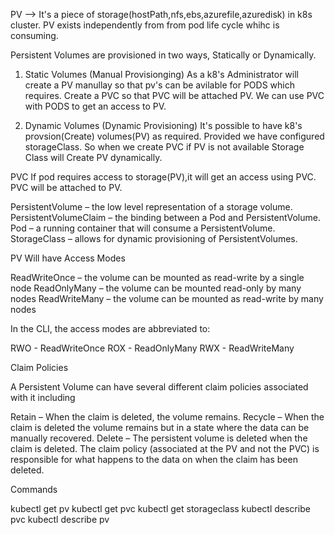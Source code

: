 PV --> It's a piece of storage(hostPath,nfs,ebs,azurefile,azuredisk) in k8s cluster. PV exists independently from 
from pod life cycle whihc is consuming.

Persistent Volumes are provisioned in two ways, Statically or Dynamically.

1) Static Volumes (Manual Provisionging)
    As a k8's Administrator will create a PV manullay so that pv's can be avilable for PODS which requires.
	Create a PVC so that PVC will be attached PV. We can use PVC with PODS to get an access to PV. 
	
2) Dynamic Volumes (Dynamic Provisioning)
     It's possible to have k8's provsion(Create) volumes(PV) as required. Provided we have configured storageClass.
	 So when we create PVC if PV is not available Storage Class will Create PV dynamically.
   

PVC
If pod requires access to storage(PV),it will get an access using PVC. PVC will be attached to PV.



PersistentVolume – the low level representation of a storage volume.
PersistentVolumeClaim – the binding between a Pod and PersistentVolume.
Pod – a running container that will consume a PersistentVolume.
StorageClass – allows for dynamic provisioning of PersistentVolumes.


PV Will have Access Modes

ReadWriteOnce – the volume can be mounted as read-write by a single node
ReadOnlyMany – the volume can be mounted read-only by many nodes
ReadWriteMany – the volume can be mounted as read-write by many nodes

In the CLI, the access modes are abbreviated to:

RWO - ReadWriteOnce
ROX - ReadOnlyMany
RWX - ReadWriteMany


Claim Policies

A Persistent Volume can have several different claim policies associated with it including

Retain – When the claim is deleted, the volume remains.
Recycle – When the claim is deleted the volume remains but in a state where the data can be manually recovered.
Delete – The persistent volume is deleted when the claim is deleted.
The claim policy (associated at the PV and not the PVC) is responsible for what happens to the data on when the claim has been deleted.


Commands

kubectl get pv
kubectl get pvc
kubectl get storageclass
kubectl describe pvc <pvcName>
kubectl describe pv <pvName>
